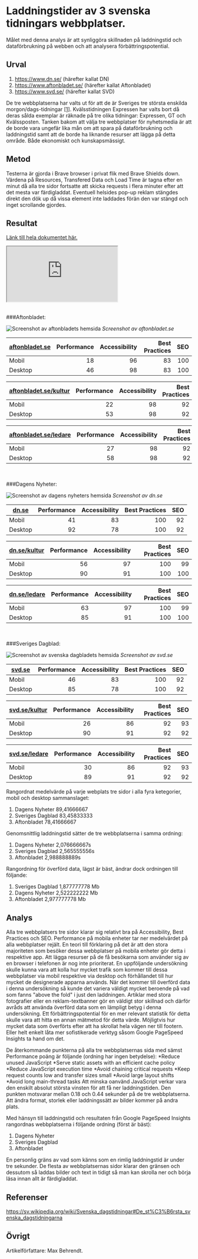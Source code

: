 Laddningstider av 3 svenska tidningars webbplatser.
=======================

Målet med denna analys är att synliggöra skillnaden på laddningstid och dataförbrukning på webben och att analysera förbättringspotential.

Urval
-----------------------

1. https://www.dn.se/ (härefter kallat DN)
2. https://www.aftonbladet.se/ (härefter kallat Aftonbladet)
3. https://www.svd.se/ (härefter kallat SVD)

De tre webbplatserna har valts ut för att de är Sveriges tre största enskilda morgon/dags-tidningar [[1]](#ref1). Kvälsstidningen Expressen har valts bort då deras sålda exemplar är räknade på tre olika tidningar: Expressen, GT och Kvälssposten.
Tanken bakom att välja tre webbplatser för nyhetsmedia är att de borde vara ungefär lika mån om att spara på dataförbrukning och laddningstid samt att de borde ha liknande resurser att lägga på detta område. Både ekonomiskt och kunskapsmässigt.

Metod
-----------------------

Testerna är gjorda i Brave browser i privat flik med Brave Shields down.
Värdena på Resources, Transfered Data och Load Time är tagna efter en minut då alla tre sidor fortsatte att skicka requests i flera minuter efter att det mesta var färdigladdat. Eventuell helsides pop-up reklam stängdes direkt den dök up då vissa element inte laddades förän den var stängd och inget scrollande gjordes.

Resultat
-----------------------
<a href= https://docs.google.com/spreadsheets/d/e/2PACX-1vTMkZfsMiM1RZpOgHZHhlsUMmUdXLEx-aJjTDSRfMu9nbTQ5XykqjoUFFKeGtD3qz1QuRAPV6k0QH0D/pubhtml>Länk till hela dokumentet här.</a>
<div class=embed-xlsx>
    <iframe class=loading-sheet src="https://docs.google.com/spreadsheets/d/e/2PACX-1vTMkZfsMiM1RZpOgHZHhlsUMmUdXLEx-aJjTDSRfMu9nbTQ5XykqjoUFFKeGtD3qz1QuRAPV6k0QH0D/pubhtml?widget=true&amp;headers=false"></iframe>
</div>

</br>

###Aftonbladet:  

![Screenshot av aftonbladets hemsida](../image/aftonbladet_loading.png?width=25%)
*Screenshot av aftonbladet.se*

| [aftonbladet.se]    | Performance | Accessibility | Best Practices | SEO |
|---------------------|------------:|--------------:|---------------:|----:|
| Mobil               | 18          | 96            | 83             | 100 |
| Desktop             | 46          | 98            | 83             | 100 |


| [aftonbladet.se/kultur] | Performance | Accessibility | Best Practices | SEO |
|---------------------|------------:|--------------:|---------------:|----:|
| Mobil               | 22          | 98            | 92             | 86  |
| Desktop             | 53          | 98            | 92             | 83  |


| [aftonbladet.se/ledare]  | Performance | Accessibility | Best Practices | SEO |
|---------------------|------------:|--------------:|---------------:|----:|
| Mobil               | 27          | 98            | 92             | 86  |
| Desktop             | 58          | 98            | 92             | 83  |


</br>

###Dagens Nyheter:  

![Screenshot av dagens nyheters hemsida](../image/dn_loading.png?width=25%)
*Screenshot av dn.se*

| [dn.se]             | Performance | Accessibility | Best Practices | SEO |
|---------------------|------------:|--------------:|---------------:|----:|
| Mobil               | 41          | 83            | 100             | 92 |
| Desktop             | 92          | 78            | 100             | 92 |


| [dn.se/kultur]      | Performance | Accessibility | Best Practices | SEO |
|---------------------|------------:|--------------:|---------------:|----:|
| Mobil               | 56          | 97            | 100            | 99  |
| Desktop             | 90          | 91            | 100            | 100 |


| [dn.se/ledare]      | Performance | Accessibility | Best Practices | SEO |
|---------------------|------------:|--------------:|---------------:|----:|
| Mobil               | 63          | 97            | 100            | 99  |
| Desktop             | 85          | 91            | 100            | 100 |

</br>


###Sveriges Dagblad:  

![Screenshot av svenska dagbladets hemsida](../image/svd_loading.png?width=25%)
*Screenshot av svd.se*


| [svd.se]            | Performance | Accessibility | Best Practices | SEO |
|---------------------|------------:|--------------:|---------------:|----:|
| Mobil               | 46          | 83            | 100            | 92  |
| Desktop             | 85          | 78            | 100            | 92  |


| [svd.se/kultur]     | Performance | Accessibility | Best Practices | SEO |
|---------------------|------------:|--------------:|---------------:|----:|
| Mobil               | 26          | 86            | 92             | 93  |
| Desktop             | 90          | 91            | 92             | 92  |


| [svd.se/ledare]     | Performance | Accessibility | Best Practices | SEO |
|---------------------|------------:|--------------:|---------------:|----:|
| Mobil               | 30          | 86            | 92             | 93  |
| Desktop             | 89          | 91            | 92             | 92  |



Rangordnat medelvärde på varje webplats tre sidor i alla fyra ketegorier, mobil och desktop sammanslaget:
1. Dagens Nyheter 89,41666667
2. Sveriges Dagblad 83,45833333
3. Aftonbladet 78,41666667

Genomsnittlig laddningstid sätter de tre webbplatserna i samma ordning:
1. Dagens Nyheter 2,076666667s
2. Sveriges Dagblad 2,565555556s
3. Aftonbladet 2,988888889s 

Rangordning för överförd data, lägst är bäst, ändrar dock ordningen till följande:
1. Sveriges Dagblad 1,877777778 Mb
2. Dagens Nyheter 2,522222222 Mb
3. Aftonbladet 2,977777778 Mb


Analys
-----------------------
Alla tre webbplatsers tre sidor klarar sig relativt bra på Accessibility, Best Practices och SEO.
Performance på mobila enheter tar ner medelvärdet på alla webbplatser rejält.
En teori till förklaring på det är att den stora majoriteten som besöker dessa webbplatser på mobila enheter gör detta i respektive app. Att lägga resurser på de få besökarna som använder sig av en browser i telefonen är nog inte prioriterat. En uppföljande undersökning skulle kunna vara att kolla hur mycket trafik som kommer till dessa webbplatser via mobil respektive via desktop och förhållandet till hur mycket de designerade apparna används.
När det kommer till överförd data i denna undersökning så kunde det variera väldigt mycket beroende på vad som fanns "above the fold" i just den laddningen. Artiklar med stora fotografier eller en reklam-textbanner gör en väldigt stor skillnad och därför avråds att använda överförd data som en lämpligt betyg i denna undersökning. Ett förbättringspotential för en mer relevant statistik för detta skulle vara att hitta en annan mätmetod för detta värde. Möjligtvis hur mycket data som överförts efter att ha skrollat hela vägen ner till footern. Eller helt enkelt låta mer sofistikerade verktyg såsom Google PageSpeed Insights ta hand om det.

De återkommande punkterna på alla tre webbplatsernas sida med sämst Performance poäng är följande
(ordning har ingen betydelse):
*Reduce unused JavaScript
*Serve static assets with an efficient cache policy
*Reduce JavaScript execution time
*Avoid chaining critical requests
*Keep request counts low and transfer sizes small
*Avoid large layout shifts
*Avoid long main-thread tasks
Att minska oanvänd JavaScript verkar vara den enskilt absolut största vinsten för att få ner laddningstiden. Den punkten motsvarar mellan 0.18 och 0.44 sekunder på de tre webbplatserna.
Att ändra format, storlek eller laddningssätt av bilder kommer på andra plats.

Med hänsyn till laddningstid och resultaten från Google PageSpeed Insights rangordnas webbplatserna i följande ordning (först är bäst):
1. Dagens Nyheter
2. Sveriges Dagblad
3. Aftonbladet

En personlig gräns av vad som känns som en rimlig laddningstid är under tre sekunder.
De flesta av webbplatsernas sidor klarar den gränsen och dessutom så laddas bilder och text in tidigt så man kan skrolla ner och börja läsa innan allt är färdigladdat. 

Referenser
-----------------------
<a name="ref1"></a>
https://sv.wikipedia.org/wiki/Svenska_dagstidningar#De_st%C3%B6rsta_svenska_dagstidningarna

Övrigt
-----------------------

Artikelförfattare: Max Behrendt.

[aftonbladet.se]: https://www.aftonbladet.se/
[dn.se]: www.dn.se
[svd.se]: www.svd.se
[aftonbladet.se/kultur]: https://www.aftonbladet.se//kultur
[dn.se/kultur]: www.dn.se/kultur
[svd.se/kultur]: www.svd.se/kultur
[aftonbladet.se/ledare]: https://www.aftonbladet.se//ledare
[dn.se/ledare]: www.dn.se/ledare
[svd.se/ledare]: www.svd.se/ledare